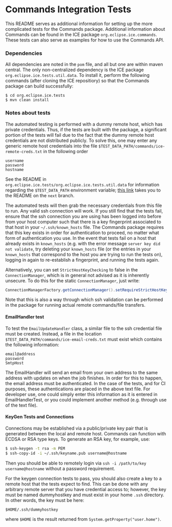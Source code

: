 # Commands Integration Tests

This README serves as additional information for setting up the more complicated tests for the Commands package. Additional information about Commands can be found in the ICE package `org.eclipse.ice.commands`. These tests can also serve as examples for how to use the Commands API.


### Dependencies
All dependencies are noted in the `pom` file, and all but one are within maven central. The only non-centralized dependency is the ICE package `org.eclipse.ice.tests.util.data`. To install it, perform the following commands (after cloning the ICE repositiory) so that the Commands package can build successfully:

```shell
$ cd org.eclipse.ice.tests
$ mvn clean install
```

### Notes about tests
The automated testing is performed with a dummy remote host, which has private credentials. Thus, if the tests are built with the package, a significant portion of the tests will fail due to the fact that the dummy remote host credentials are not distributed publicly. To solve this, one may enter any generic remote host credentials into the file `$TEST_DATA_PATH/commands/ice-remote-creds.txt` in the following order

```
username 
password
hostname
```

See the README in `org.eclipse.ice.tests/org.eclipse.ice.tests.util.data` for information regarding the `$TEST_DATA_PATH` environment variable; [this link](https://github.com/dbluhm/ice/blob/next/org.eclipse.ice.tests/org.eclipse.ice.tests.util.data/README.md) takes you to the README on the `next` branch.

The automated tests will then grab the necessary credentials from this file to run. Any valid ssh connection will work. If you still find that the tests fail, ensure that the ssh connection you are using has been logged into before from your host computer such that there is a key fingerprint associated to that host in your `~/.ssh/known_hosts` file. The Commands package requires that this key exists in order for authentication to proceed, no matter what form of authentication you use. In the event that tests fail on a host that already exists in `known_hosts` (e.g. with the error message `server key did not validate`, try deleting your `known_hosts` file (or the entries in your `known_hosts` that correspond to the host you are trying to run the tests on), logging in again to re-establish a fingerprint, and running the tests again. 

Alternatively, you can set `StrictHostKeyChecking` to false in the `ConnectionManager`, which is in general not advised as it is inherently unsecure. To do this for the static `ConnectionManager`, just write:

```java
ConnectionManagerFactory.getConnectionManager().setRequireStrictHostKeyChecking(false);

```

Note that this is also a way through which ssh validation can be performed in the package for running actual remote commands/file transfers.

#### EmailHandler test
To test the `EmailUpdateHandler` class, a similar file to the ssh credential file must be created. Instead, a file in the location `$TEST_DATA_PATH/commands/ice-email-creds.txt` must exist which contains the following information:

```
email@address
password
SmtpHost
```

The EmailHandler will send an email from your own address to the same address with updates on when the job finishes. In order for this to happen, the email address must be authenticated. In the case of the tests, and for CI purposes, these authentications are placed in the above text file. For developer use, one could simply enter this information as it is entered in EmailHandlerTest, or you could implement another method (e.g. through use of the text file).

#### KeyGen Tests and Connections

Connections may be established via a public/private key pair that is generated between the local and remote host. Commands can function with ECDSA or RSA type keys. To generate an RSA key, for example, use:

```bash
$ ssh-keygen -t rsa -m PEM
$ ssh-copy-id -i ~/.ssh/keyname.pub username@hostname
```

Then you should be able to remotely login via `ssh -i /path/to/key username@hostname` without a password requirement.

For the keygen connection tests to pass, you should also create a key to a remote host that the tests expect to find. This can be done with any arbitrary remote server that you have credential access to; however, the key must be named dummyhostkey and must exist in your home `.ssh` directory. In other words, the key must be here:

```
$HOME/.ssh/dummyhostkey
```

where `$HOME` is the result returned from `System.getProperty("user.home")`.

